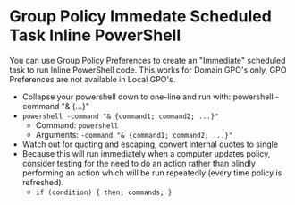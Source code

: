# Group Policy Immedate Scheduled Task Inline PowerShell

You can use Group Policy Preferences to create an "Immediate" scheduled task to run Inline PowerShell code.
This works for Domain GPO's only, GPO Preferences are not available in Local GPO's.

* Collapse your powershell down to one-line and run with: powershell -command "& {...}"
* `powershell -command "& {command1; command2; ...}"`
  * Command: `powershell`
  * Arguments: `-command "& {command1; command2; ...}"`
* Watch out for quoting and escaping, convert internal quotes to single
* Because this will run immediately when a computer updates policy, consider testing for the need to do an action 
  rather than blindly performing an action which will be run repeatedly (every time policy is refreshed).
  * `if (condition) { then; commands; }`
